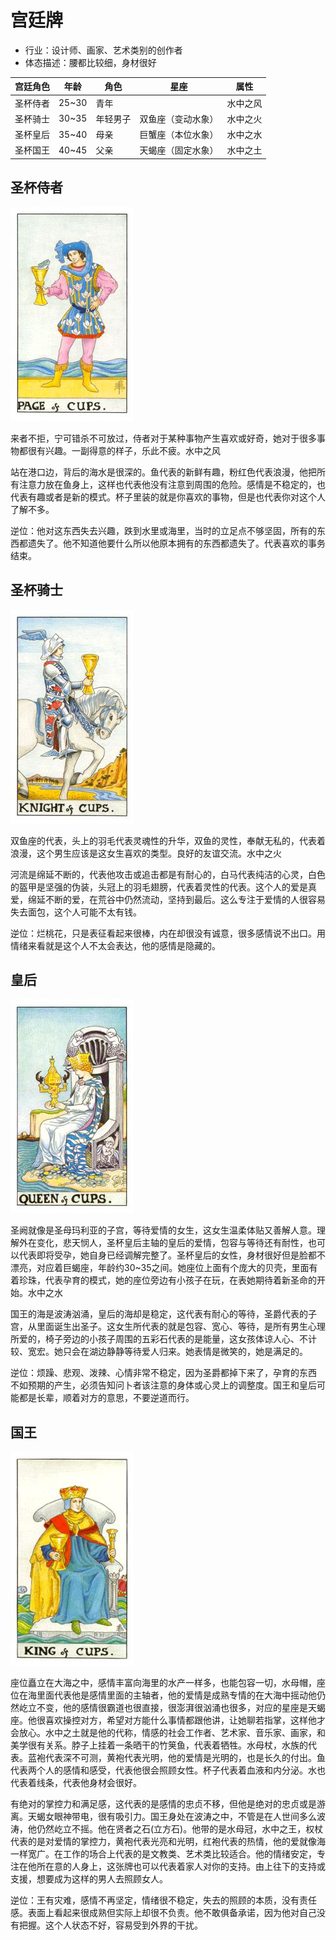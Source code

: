 # 宫廷牌

- 行业：设计师、画家、艺术类别的创作者
- 体态描述：腰都比较细，身材很好

| 宫廷角色 | 年龄 | 角色     | 星座 | 属性 |
| -------- | ----- | -------- | ------ | -------- |
| 圣杯侍者 | 25~30 | 青年     |        | 水中之风 |
| 圣杯骑士 | 30~35 | 年轻男子 | 双鱼座（变动水象） | 水中之火 |
| 圣杯皇后 | 35~40 | 母亲     | 巨蟹座（本位水象） | 水中之水 |
| 圣杯国王 | 40~45 | 父亲     | 天蝎座（固定水象） | 水中之土 |

## 圣杯侍者

![46](images/46.jpg)


来者不拒，宁可错杀不可放过，侍者对于某种事物产生喜欢或好奇，她对于很多事物都很有兴趣。一副得意的样子，乐此不疲。水中之风

站在港口边，背后的海水是很深的。鱼代表的新鲜有趣，粉红色代表浪漫，他把所有注意力放在鱼身上，这样也代表他没有注意到周围的危险。感情是不稳定的，也代表有趣或者是新的模式。杯子里装的就是你喜欢的事物，但是也代表你对这个人了解不多。

逆位：他对这东西失去兴趣，跌到水里或海里，当时的立足点不够坚固，所有的东西都遗失了。他不知道他要什么所以他原本拥有的东西都遗失了。代表喜欢的事务结束。


## 圣杯骑士

![47](images/47.jpg)


双鱼座的代表，头上的羽毛代表灵魂性的升华，双鱼的灵性，奉献无私的，代表着浪漫，这个男生应该是这女生喜欢的类型。良好的友谊交流。水中之火

河流是绵延不断的，代表他攻击或追击都是有耐心的，白马代表纯洁的心灵，白色的盔甲是坚强的伪装，头冠上的羽毛翅膀，代表着灵性的代表。这个人的爱是真爱，绵延不断的爱，在荒谷中仍然流动，坚持到最后。这么专注于爱情的人很容易失去面包，这个人可能不太有钱。

逆位：烂桃花，只是表征看起来很棒，内在却很没有诚意，很多感情说不出口。用情绪来看就是这个人不太会表达，他的感情是隐藏的。


## 皇后

![48](images/48.jpg)


圣阙就像是圣母玛利亚的子宫，等待爱情的女生，这女生温柔体贴又善解人意。理解外在变化，悲天悯人，圣杯皇后主轴的皇后的爱情，包容与等待还有耐性，也可以代表即将受孕，她自身已经调解完整了。圣杯皇后的女性，身材很好但是脸都不漂亮，对应着巨蝎座，年龄约30~35之间。她座位上面有个庞大的贝壳，里面有着珍珠，代表孕育的模式，她的座位旁边有小孩子在玩，在表她期待着新圣命的开始。水中之水

国王的海是波涛汹涌，皇后的海却是稳定，这代表有耐心的等待，圣爵代表的子宫，从里面诞生出圣子。这女生所代表的就是包容、宽心、等待，是所有男生心理所爱的，椅子旁边的小孩子周围的五彩石代表的是能量，这女孩体谅人心、不计较、宽宏。她只会在湖边静静等待爱人归来。她表情是微笑的，她是满足的。

逆位：烦躁、悲观、泼辣、心情非常不稳定，因为圣爵都掉下来了，孕育的东西
不如预期的产生，必须告知问卜者该注意的身体或心灵上的调整度。国王和皇后可能都是长辈，顺着对方的意思，不要逆道而行。


## 国王

![49](images/49.jpg)


座位矗立在大海之中，感情丰富向海里的水产一样多，也能包容一切，水母帽，座位在海里面代表他是感情里面的主轴者，他的爱情是成熟专情的在大海中摇动他仍然屹立不变，他的感情很霸道也很直接，很澎湃很汹涌也很多，对应的星座是天蝎座。他很喜欢操控对方，希望对方能什么事情都跟他讲，让她聊若指掌，这样他才会放心。水中之土就是他的代称，情感的社会工作者、艺术家、音乐家、画家，和美学很有关系。脖子上挂着一条晒干的竹䇲鱼，代表着牺牲。水母杖，水族的代表。蓝袍代表深不可测，黄袍代表光明，他的爱情是光明的，也是长久的付出。鱼代表两个人的感情和感受，代表他很会照顾女性。杯子代表着血液和内分泌。水也代表着线条，代表他身材会很好。

有绝对的掌控力和满足感，这代表的是感情的忠贞不移，但他是绝对的忠贞或是游离。天蝎女眼神带电，很有吸引力。国王身处在波涛之中，不管是在人世间多么波涛，他仍然屹立不摇。他在贤者之石(立方石)。他带的是水母冠，水中之王，权杖代表的是对爱情的掌控力，黄袍代表光亮和光明，红袍代表的热情，他的爱就像海一样宽广。在工作的场合上代表的是文教类、艺术类比较适合。他的情绪安定，专注在他所在意的人身上，这张牌也可以代表着家人对你的支持。由上往下的支持或支援，想要成为这样的男人去照顾女人。

逆位：王有灾难，感情不再坚定，情绪很不稳定，失去的照顾的本质，没有责任感。表面上看起来很成熟但实际上却很不负责。他不敢俱备承诺，因为他对自己没有把握。这个人状态不好，容易受到外界的干扰。

